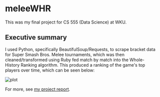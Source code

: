 # meleeWHR

This was my final project for CS 555 (Data Science) at WKU.

## Executive summary
I used Python, specifically BeautifulSoup/Requests, to scrape bracket data for Super Smash Bros. Melee tournaments, which was then cleaned/transformed using Ruby fed match by match into the Whole-History Ranking algorithm. This produced a ranking of the game's top players over time, which can be seen below:

![plot](meleeWHR/graphics/plot.png)

For more, see [my project report](meleeWHR/CS555_Malone_Project_Report.pdf).
